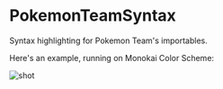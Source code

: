 # PokemonTeamSyntax

Syntax highlighting for Pokemon Team's importables.

Here's an example, running on Monokai Color Scheme:


![shot](https://cloud.githubusercontent.com/assets/2235293/9205729/51c3f3d6-403a-11e5-8f46-3f99abe690e8.png)